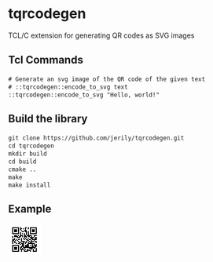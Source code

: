 # tqrcodegen

TCL/C extension for generating QR codes as SVG images

## Tcl Commands
```
# Generate an svg image of the QR code of the given text
# ::tqrcodegen::encode_to_svg text 
::tqrcodegen::encode_to_svg "Hello, world!"
```


## Build the library 
```
git clone https://github.com/jerily/tqrcodegen.git
cd tqrcodegen
mkdir build
cd build
cmake ..
make
make install
```

## Example

![SVG image of the qr code of the text Hello World!](example.svg "SVG image of the qr code of the text Hello World!")
